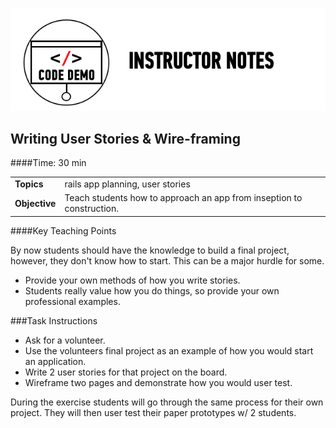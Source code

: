 ![Code Demo Notes](../assets/ICL_icons/instr_code_demo.png)

## Writing User Stories & Wire-framing
####Time: 30 min

| | |
| ------------- |:-------------|
| __Topics__ |rails app planning, user stories| 
| __Objective__ | Teach students how to approach an app from inseption to construction.| 


####Key Teaching Points

By now students should have the knowledge to build a final project, however, they don't know how to start. This can be a major hurdle for some.

*	Provide your own methods of how you write stories. 
*	Students really value how you do things, so provide your own professional examples.

###Task Instructions

*	Ask for a volunteer. 
*	Use the volunteers final project as an example of how you would start an application.
*	Write 2 user stories for that project on the board. 
*	Wireframe two pages and demonstrate how you would user test.

During the exercise students will go through the same process for their own project. They will then user test their paper prototypes w/ 2 students. 



